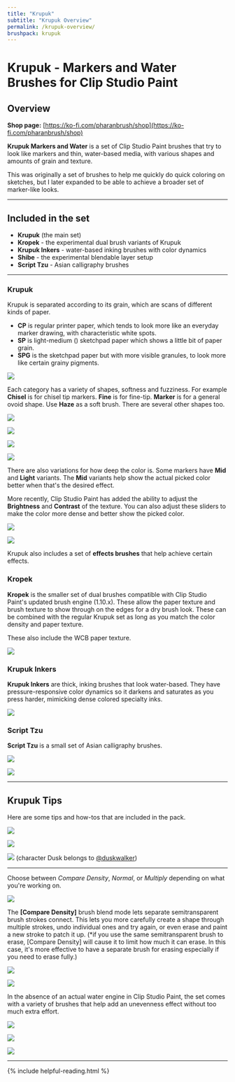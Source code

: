 ```yaml
---
title: "Krupuk"
subtitle: "Krupuk Overview"
permalink: /krupuk-overview/
brushpack: krupuk
---
```


# Krupuk - Markers and Water Brushes for Clip Studio Paint
## Overview

**Shop page:** [https://ko-fi.com/pharanbrush/shop](https://ko-fi.com/pharanbrush/shop)

**Krupuk Markers and Water** is a set of Clip Studio Paint brushes that try to look like markers and thin, water-based media, with various shapes and amounts of grain and texture.

This was originally a set of brushes to help me quickly do quick coloring on sketches, but I later expanded to be able to achieve a broader set of marker-like looks.

---

## Included in the set
- **Krupuk** (the main set)
- **Kropek** - the experimental dual brush variants of Krupuk
- **Krupuk Inkers** - water-based inking brushes with color dynamics
- **Shibe** - the experimental blendable layer setup
- **Script Tzu** - Asian calligraphy brushes

---

### Krupuk

Krupuk is separated according to its grain, which are scans of different kinds of paper.
- **CP** is regular printer paper, which tends to look more like an everyday marker drawing, with characteristic white spots.
- **SP** is light-medium () sketchpad paper which shows a little bit of paper grain.
- **SPG** is the sketchpad paper but with more visible granules, to look more like certain grainy pigments.

![](img/krupuk/krupuk-main-set-samples.jpg)

Each category has a variety of shapes, softness and fuzziness. For example **Chisel** is for chisel tip markers. **Fine** is for fine-tip. **Marker** is for a general ovoid shape. Use **Haze** as a soft brush. There are several other shapes too.

![](img/krupuk/krupuk-tips-shapes.jpg)

![](img/krupuk/krupuk-tips-marker-vs-brush.jpg)

![](img/krupuk/krupuk-tips-overmarker.jpg)

![](img/krupuk/krupuk-tips-haze-circle.jpg)

There are also variations for how deep the color is. Some markers have **Mid** and **Light** variants. The **Mid** variants help show the actual picked color better when that's the desired effect.

More recently, Clip Studio Paint has added the ability to adjust the **Brightness** and **Contrast** of the texture. You can also adjust these sliders to make the color more dense and better show the picked color.

![](img/krupuk/krupuk-tips-opacities.jpg)

![](img/krupuk/krupuk-montage.gif)

Krupuk also includes a set of **effects brushes** that help achieve certain effects.

### Kropek

**Kropek** is the smaller set of dual brushes compatible with Clip Studio Paint's updated brush engine (1.10.x). These allow the paper texture and brush texture to show through on the edges for a dry brush look. These can be combined with the regular Krupuk set as long as you match the color density and paper texture.

These also include the WCB paper texture.

![](img/krupuk/krupuk-kropek-montage.gif)

### Krupuk Inkers

**Krupuk Inkers** are thick, inking brushes that look water-based. They have pressure-responsive color dynamics so it darkens and saturates as you press harder, mimicking dense colored specialty inks.

![](img/krupuk/krupuk-ink-montage.gif)

### Script Tzu

**Script Tzu** is a small set of Asian calligraphy brushes.

![](img/krupuk/krupuk-script-tzu.gif)

![](img/krupuk/krupuk-script-tzu-yu.gif)


---


## Krupuk Tips

Here are some tips and how-tos that are included in the pack.

![](img/krupuk/krupuk-sample-markerbrand1.jpg)

![](img/krupuk/krupuk-sample-opaque1.jpg)

![](img/krupuk/krupuk-sample-dusk.jpg)
(character Dusk belongs to [@duskwalker](https://twitter.com/duskwalker_))

---

Choose between *Compare Density*, *Normal*, or *Multiply* depending on what you're working on.

![](img/krupuk/krupuk-tips-compare-density-connect.gif)

The **[Compare Density]** brush blend mode lets separate semitransparent brush strokes connect. This lets you more carefully create a shape through multiple strokes, undo individual ones and try again, or even erase and paint a new stroke to patch it up. (*if you use the same semitransparent brush to erase, [Compare Density] will cause it to limit how much it can erase. In this case, it's more effective to have a separate brush for erasing especially if you need to erase fully.)

![](img/krupuk/krupuk-tips-compare-density.jpg)

![](img/krupuk/krupuk-tips-blend-modes.jpg)


In the absence of an actual water engine in Clip Studio Paint, the set comes with a variety of brushes that help add an unevenness effect without too much extra effort.

![](img/krupuk/krupuk-tips-marker-unevenness.jpg)

![](img/krupuk/krupuk-tips-unevenness1.jpg)

![](img/krupuk/krupuk-tips-water-erasers.jpg)

---

{% include helpful-reading.html %}